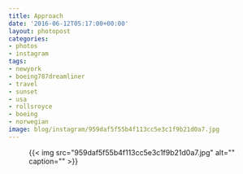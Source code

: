 ```yaml
---
title: Approach
date: '2016-06-12T05:17:00+00:00'
layout: photopost
categories:
- photos
- instagram
tags:
- newyork
- boeing787dreamliner
- travel
- sunset
- usa
- rollsroyce
- boeing
- norwegian
image: blog/instagram/959daf5f55b4f113cc5e3c1f9b21d0a7.jpg
---
```


<figure class="photo photo--square">
  {{< img src="959daf5f55b4f113cc5e3c1f9b21d0a7.jpg" alt="" caption="" >}}

</figure>



